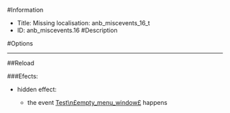 #Information
 - Title: Missing localisation: anb_miscevents_16_t
 - ID: anb_miscevents.16
#Description

#Options

___
##Reload

###Efects:<ul><li>hidden effect:</li><ul><li>the event [Test\n£empty_menu_window£](../events/test_npsempty_menu_windowps.md) happens</li></ul></ul>
